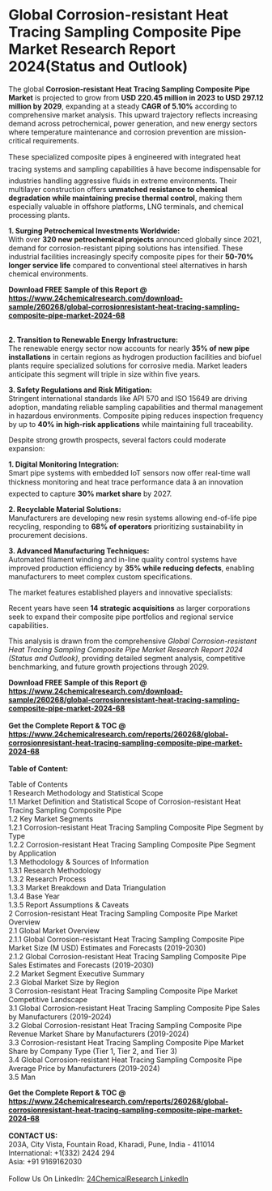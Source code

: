 <h1>Global Corrosion-resistant Heat Tracing Sampling Composite Pipe Market Research Report 2024(Status and Outlook)</h1><p>The global <strong>Corrosion-resistant Heat Tracing Sampling Composite Pipe Market</strong> is projected to grow from <strong>USD 220.45 million in 2023 to USD 297.12 million by 2029</strong>, expanding at a steady <strong>CAGR of 5.10%</strong> according to comprehensive market analysis. This upward trajectory reflects increasing demand across petrochemical, power generation, and new energy sectors where temperature maintenance and corrosion prevention are mission-critical requirements.</p><p>These specialized composite pipes â engineered with integrated heat tracing systems and sampling capabilities â have become indispensable for industries handling aggressive fluids in extreme environments. Their multilayer construction offers <strong>unmatched resistance to chemical degradation while maintaining precise thermal control</strong>, making them especially valuable in offshore platforms, LNG terminals, and chemical processing plants.</p><p><strong>1. Surging Petrochemical Investments Worldwide:</strong><br>
With over <strong>320 new petrochemical projects</strong> announced globally since 2021, demand for corrosion-resistant piping solutions has intensified. These industrial facilities increasingly specify composite pipes for their <strong>50-70% longer service life</strong> compared to conventional steel alternatives in harsh chemical environments.</p><div><b>Download FREE Sample of this Report @ 
            <a href="https://www.24chemicalresearch.com/download-sample/260268/global-corrosionresistant-heat-tracing-sampling-composite-pipe-market-2024-68">
            https://www.24chemicalresearch.com/download-sample/260268/global-corrosionresistant-heat-tracing-sampling-composite-pipe-market-2024-68</a></b></div><br><p><strong>2. Transition to Renewable Energy Infrastructure:</strong><br>
The renewable energy sector now accounts for nearly <strong>35% of new pipe installations</strong> in certain regions as hydrogen production facilities and biofuel plants require specialized solutions for corrosive media. Market leaders anticipate this segment will triple in size within five years.</p><p><strong>3. Safety Regulations and Risk Mitigation:</strong><br>
Stringent international standards like API 570 and ISO 15649 are driving adoption, mandating reliable sampling capabilities and thermal management in hazardous environments. Composite piping reduces inspection frequency by up to <strong>40% in high-risk applications</strong> while maintaining full traceability.</p><p>Despite strong growth prospects, several factors could moderate expansion:</p><p><strong>1. Digital Monitoring Integration:</strong><br>
Smart pipe systems with embedded IoT sensors now offer real-time wall thickness monitoring and heat trace performance data â an innovation expected to capture <strong>30% market share</strong> by 2027.</p><p><strong>2. Recyclable Material Solutions:</strong><br>
Manufacturers are developing new resin systems allowing end-of-life pipe recycling, responding to <strong>68% of operators</strong> prioritizing sustainability in procurement decisions.</p><p><strong>3. Advanced Manufacturing Techniques:</strong><br>
Automated filament winding and in-line quality control systems have improved production efficiency by <strong>35% while reducing defects</strong>, enabling manufacturers to meet complex custom specifications.</p><p>The market features established players and innovative specialists:</p><p>Recent years have seen <strong>14 strategic acquisitions</strong> as larger corporations seek to expand their composite pipe portfolios and regional service capabilities.</p><p>This analysis is drawn from the comprehensive <em>Global Corrosion-resistant Heat Tracing Sampling Composite Pipe Market Research Report 2024 (Status and Outlook)</em>, providing detailed segment analysis, competitive benchmarking, and future growth projections through 2029.</p><div><b>Download FREE Sample of this Report @ 
            <a href="https://www.24chemicalresearch.com/download-sample/260268/global-corrosionresistant-heat-tracing-sampling-composite-pipe-market-2024-68">
            https://www.24chemicalresearch.com/download-sample/260268/global-corrosionresistant-heat-tracing-sampling-composite-pipe-market-2024-68</a></b></div><br><div><b>Get the Complete Report & TOC @ 
            <a href="https://www.24chemicalresearch.com/reports/260268/global-corrosionresistant-heat-tracing-sampling-composite-pipe-market-2024-68">
            https://www.24chemicalresearch.com/reports/260268/global-corrosionresistant-heat-tracing-sampling-composite-pipe-market-2024-68</a></b></div><br>
            <b>Table of Content:</b><p>Table of Contents<br />
1 Research Methodology and Statistical Scope<br />
1.1 Market Definition and Statistical Scope of Corrosion-resistant Heat Tracing Sampling Composite Pipe<br />
1.2 Key Market Segments<br />
1.2.1 Corrosion-resistant Heat Tracing Sampling Composite Pipe Segment by Type<br />
1.2.2 Corrosion-resistant Heat Tracing Sampling Composite Pipe Segment by Application<br />
1.3 Methodology & Sources of Information<br />
1.3.1 Research Methodology<br />
1.3.2 Research Process<br />
1.3.3 Market Breakdown and Data Triangulation<br />
1.3.4 Base Year<br />
1.3.5 Report Assumptions & Caveats<br />
2 Corrosion-resistant Heat Tracing Sampling Composite Pipe Market Overview<br />
2.1 Global Market Overview<br />
2.1.1 Global Corrosion-resistant Heat Tracing Sampling Composite Pipe Market Size (M USD) Estimates and Forecasts (2019-2030)<br />
2.1.2 Global Corrosion-resistant Heat Tracing Sampling Composite Pipe Sales Estimates and Forecasts (2019-2030)<br />
2.2 Market Segment Executive Summary<br />
2.3 Global Market Size by Region<br />
3 Corrosion-resistant Heat Tracing Sampling Composite Pipe Market Competitive Landscape<br />
3.1 Global Corrosion-resistant Heat Tracing Sampling Composite Pipe Sales by Manufacturers (2019-2024)<br />
3.2 Global Corrosion-resistant Heat Tracing Sampling Composite Pipe Revenue Market Share by Manufacturers (2019-2024)<br />
3.3 Corrosion-resistant Heat Tracing Sampling Composite Pipe Market Share by Company Type (Tier 1, Tier 2, and Tier 3)<br />
3.4 Global Corrosion-resistant Heat Tracing Sampling Composite Pipe Average Price by Manufacturers (2019-2024)<br />
3.5 Man</p><div><b>Get the Complete Report & TOC @ 
            <a href="https://www.24chemicalresearch.com/reports/260268/global-corrosionresistant-heat-tracing-sampling-composite-pipe-market-2024-68">
            https://www.24chemicalresearch.com/reports/260268/global-corrosionresistant-heat-tracing-sampling-composite-pipe-market-2024-68</a></b></div><br><b>CONTACT US:</b><br>
            203A, City Vista, Fountain Road, Kharadi, Pune, India - 411014<br>
            International: +1(332) 2424 294<br>
            Asia: +91 9169162030 <br><br>
            Follow Us On LinkedIn: <a href="https://www.linkedin.com/company/24chemicalresearch/">24ChemicalResearch LinkedIn</a>